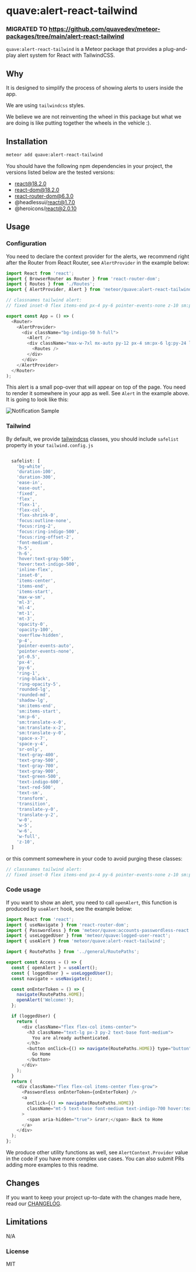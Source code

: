 # quave:alert-react-tailwind

### MIGRATED TO https://github.com/quavedev/meteor-packages/tree/main/alert-react-tailwind

`quave:alert-react-tailwind` is a Meteor package that provides a plug-and-play alert system for React with TailwindCSS.

## Why

It is designed to simplify the process of showing alerts to users inside the app.

We are using `tailwindcss` styles.

We believe we are not reinventing the wheel in this package but what we are doing is like putting together the wheels in the vehicle :).

## Installation

```sh
meteor add quave:alert-react-tailwind
```

You should have the following npm dependencies in your project, the versions listed below are the tested versions:

- react@18.2.0
- react-dom@18.2.0
- react-router-dom@6.3.0
- @headlessui/react@1.7.0
- @heroicons/react@2.0.10

## Usage

### Configuration

You need to declare the context provider for the alerts, we recommend right after the Router from React Router, see `AlertProvider` in the example below:

```js
import React from 'react';
import { BrowserRouter as Router } from 'react-router-dom';
import { Routes } from './Routes';
import { AlertProvider, Alert } from 'meteor/quave:alert-react-tailwind';

// classnames tailwind alert:
// fixed inset-0 flex items-end px-4 py-6 pointer-events-none z-10 sm:p-6 sm:items-start w-full flex-col items-center space-y-4 sm:items-end transform ease-out duration-300 transition translate-y-2 opacity-0 sm:translate-y-0 sm:translate-x-2 translate-y-0 opacity-100 sm:translate-x-0 ease-in duration-100 max-w-sm bg-white shadow-lg rounded-lg pointer-events-auto ring-1 ring-black ring-opacity-5 overflow-hidden p-4 items-start flex-shrink-0 h-6 w-6 text-gray-400 text-red-500 text-green-500 ml-3 w-0 flex-1 pt-0.5 text-sm font-medium text-gray-900 mt-1 text-gray-500 mt-3 space-x-7 rounded-md text-indigo-600 hover:text-indigo-500 focus:outline-none focus:ring-2 focus:ring-offset-2 focus:ring-indigo-500 text-gray-700 hover:text-gray-500 ml-4 inline-flex sr-only h-5 w-5

export const App = () => (
  <Router>
    <AlertProvider>
      <div className="bg-indigo-50 h-full">
        <Alert />
        <div className="max-w-7xl mx-auto py-12 px-4 sm:px-6 lg:py-24 lg:px-8 lg:flex lg:items-center lg:justify-between">
          <Routes />
        </div>
      </div>
    </AlertProvider>
  </Router>
);
```

This alert is a small pop-over that will appear on top of the page. You need to render it somewhere in your app as well. See `Alert` in the example above. It is going to look like this:

![Notification Sample](notification-sample.png)

### Tailwind

By default, we provide [tailwindcss](https://tailwindcss.com/) classes, you should include `safelist` property in your `tailwind.config.js`

```js

  safelist: [
    'bg-white',
    'duration-100',
    'duration-300',
    'ease-in',
    'ease-out',
    'fixed',
    'flex',
    'flex-1',
    'flex-col',
    'flex-shrink-0',
    'focus:outline-none',
    'focus:ring-2',
    'focus:ring-indigo-500',
    'focus:ring-offset-2',
    'font-medium',
    'h-5',
    'h-6',
    'hover:text-gray-500',
    'hover:text-indigo-500',
    'inline-flex',
    'inset-0',
    'items-center',
    'items-end',
    'items-start',
    'max-w-sm',
    'ml-3',
    'ml-4',
    'mt-1',
    'mt-3',
    'opacity-0',
    'opacity-100',
    'overflow-hidden',
    'p-4',
    'pointer-events-auto',
    'pointer-events-none',
    'pt-0.5',
    'px-4',
    'py-6',
    'ring-1',
    'ring-black',
    'ring-opacity-5',
    'rounded-lg',
    'rounded-md',
    'shadow-lg',
    'sm:items-end',
    'sm:items-start',
    'sm:p-6',
    'sm:translate-x-0',
    'sm:translate-x-2',
    'sm:translate-y-0',
    'space-x-7',
    'space-y-4',
    'sr-only',
    'text-gray-400',
    'text-gray-500',
    'text-gray-700',
    'text-gray-900',
    'text-green-500',
    'text-indigo-600',
    'text-red-500',
    'text-sm',
    'transform',
    'transition',
    'translate-y-0',
    'translate-y-2',
    'w-0',
    'w-5',
    'w-6',
    'w-full',
    'z-10',
  ]
```

or this comment somewhere in your code to avoid purging these classes:

```js
// classnames tailwind alert:
// fixed inset-0 flex items-end px-4 py-6 pointer-events-none z-10 sm:p-6 sm:items-start w-full flex-col items-center space-y-4 sm:items-end transform ease-out duration-300 transition translate-y-2 opacity-0 sm:translate-y-0 sm:translate-x-2 translate-y-0 opacity-100 sm:translate-x-0 ease-in duration-100 max-w-sm bg-white shadow-lg rounded-lg pointer-events-auto ring-1 ring-black ring-opacity-5 overflow-hidden p-4 items-start flex-shrink-0 h-6 w-6 text-gray-400 text-red-500 text-green-500 ml-3 w-0 flex-1 pt-0.5 text-sm font-medium text-gray-900 mt-1 text-gray-500 mt-3 space-x-7 rounded-md text-indigo-600 hover:text-indigo-500 focus:outline-none focus:ring-2 focus:ring-offset-2 focus:ring-indigo-500 text-gray-700 hover:text-gray-500 ml-4 inline-flex sr-only h-5 w-5
```


### Code usage

If you want to show an alert, you need to call `openAlert`, this function is produced by `useAlert` hook, see the example below:

```javascript
import React from 'react';
import { useNavigate } from 'react-router-dom';
import { Passwordless } from 'meteor/quave:accounts-passwordless-react';
import { useLoggedUser } from 'meteor/quave:logged-user-react';
import { useAlert } from 'meteor/quave:alert-react-tailwind';

import { RoutePaths } from '../general/RoutePaths';

export const Access = () => {
  const { openAlert } = useAlert();
  const { loggedUser } = useLoggedUser();
  const navigate = useNavigate();

  const onEnterToken = () => {
    navigate(RoutePaths.HOME);
    openAlert('Welcome!');
  };

  if (loggedUser) {
    return (
      <div className="flex flex-col items-center">
        <h3 className="text-lg px-3 py-2 text-base font-medium">
          You are already authenticated.
        </h3>
        <button onClick={() => navigate(RoutePaths.HOME)} type="button">
          Go Home
        </button>
      </div>
    );
  }
  return (
    <div className="flex flex-col items-center flex-grow">
      <Passwordless onEnterToken={onEnterToken} />
      <a
        onClick={() => navigate(RoutePaths.HOME)}
        className="mt-5 text-base font-medium text-indigo-700 hover:text-indigo-600 cursor-pointer"
      >
        <span aria-hidden="true"> &rarr;</span> Back to Home
      </a>
    </div>
  );
};
```

We produce other utility functions as well, see `AlertContext.Provider` value in the code if you have more complex use cases. You can also submit PRs adding more examples to this readme.

## Changes

If you want to keep your project up-to-date with the changes made here, read our [CHANGELOG](CHANGELOG.md).

## Limitations

N/A

### License

MIT
